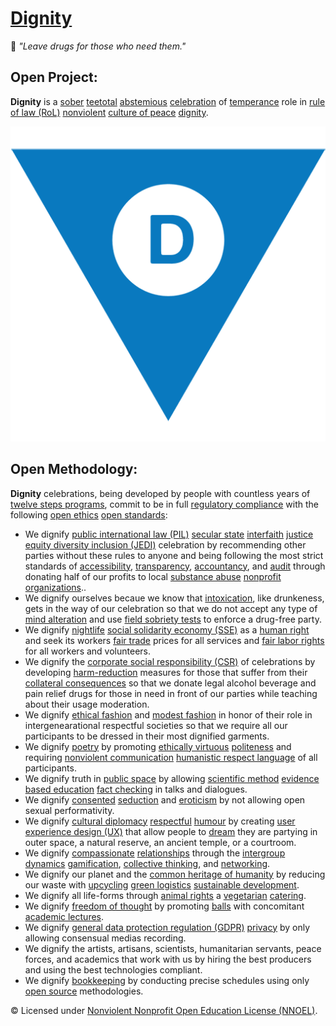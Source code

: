 # [Dignity](https://operarioribeiro.github.com/Dignity)

🍶 _"Leave drugs for those who need them."_
     
## Open Project:

**Dignity** is a [sober](https://en.wikipedia.org/wiki/Sobriety) [teetotal](https://en.wikipedia.org/wiki/Teetotalism) [abstemious](https://en.wiktionary.org/wiki/abstemious) [celebration](https://en.wikipedia.org/wiki/Party) of  [temperance](https://en.wikipedia.org/wiki/Temperance) role in [rule of law (RoL)](https://en.wikipedia.org/wiki/Rule_of_law) [nonviolent](https://en.wikipedia.org/wiki/Nonviolence) [culture of peace](https://en.wikipedia.org/wiki/Culture_of_Peace) [dignity](https://en.wikipedia.org/wiki/Dignity).

![image](https://github.com/operarioribeiro/Dignity/blob/main/Dignity.png)

## Open Methodology:

**Dignity** celebrations, being developed by people with countless years of [twelve steps programs](https://en.wikipedia.org/wiki/Twelve-step_program), commit to be in full [regulatory compliance](https://en.wikipedia.org/wiki/Regulatory_compliance) with the following [open ethics](https://oerhub.net/ethics/ethics-in-the-open) [open standards](https://en.wikipedia.org/wiki/Open_standard):

- We dignify [public international law (PIL)](https://en.wikibooks.org/wiki/Public_International_Law) [secular state](https://en.wikipedia.org/wiki/Secular_state) [interfaith](https://en.wikipedia.org/wiki/Interfaith) [justice equity diversity inclusion (JEDI)](https://jedicollaborative.com) celebration by recommending other parties without these rules to anyone and being following the most strict standards of [accessibility](https://en.wikipedia.org/wiki/Accessibility), [transparency](https://en.wikipedia.org/wiki/Transparency_International), [accountancy](https://en.wikipedia.org/wiki/Accountancy), and [audit](https://en.wikipedia.org/wiki/Audit) through donating half of our profits to local [substance abuse](https://en.wikipedia.org/wiki/Substance_abuse) [nonprofit organizations](https://en.wikipedia.org/wiki/Nonprofit_organization)..
- We dignify ourselves becaue we know that [intoxication](https://en.wikipedia.org/wiki/Substance_intoxication), like drunkeness, gets in the way of our celebration so that we do not accept any type of [mind alteration](https://en.wikipedia.org/wiki/Psychoactive_drug) and use [field sobriety tests](https://en.wikipedia.org/wiki/Field_sobriety_testing) to enforce a drug-free party.
- We dignify [nightlife](https://en.wikipedia.org/wiki/Nightlife) [social solidarity economy (SSE)](https://en.wikipedia.org/wiki/Solidarity_economy) as a [human right](https://en.wikipedia.org/wiki/Human_rights) and seek its workers [fair trade](https://en.wikipedia.org/wiki/Fair_trade) prices for all services and [fair labor rights](https://en.wikipedia.org/wiki/Labor_rights) for all workers and volunteers.
- We dignify the [corporate social responsibility (CSR)](https://en.wikipedia.org/wiki/Corporate_social_responsibility) of celebrations by developing [harm-reduction](https://en.wikipedia.org/wiki/Harm_reduction) measures for those that suffer from their [collateral consequences](https://en.wikipedia.org/wiki/Collateral_consequence) so that we donate legal alcohol beverage and pain relief drugs for those in need in front of our parties while teaching about their usage moderation.
- We dignify [ethical fashion](https://ethicalfashioninitiative.org) and [modest fashion](https://en.wikipedia.org/wiki/Modest_fashion) in honor of their role in intergenearational respectful societies so that we require all our participants to be dressed in their most dignified garments.
- We dignify [poetry](https://en.wikipedia.org/wiki/Poetry) by promoting [ethically virtuous](https://en.wikipedia.org/wiki/Virtue_ethics) [politeness](https://en.wikipedia.org/wiki/Politeness) and requiring [nonviolent communication](https://en.wikipedia.org/wiki/Nonviolent_communication) [humanistic respect language](https://amazon.co.uk/Respect-Languages-Everybody-Fascinating-languages-ebook/dp/B0CQ2KWTWT) of all participants.
- We dignify truth in [public space](https://en.wikipedia.org/wiki/Public_space) by allowing [scientific method](https://en.wikipedia.org/wiki/Scientific_method) [evidence based education](https://en.wikipedia.org/wiki/Evidence-based_education) [fact checking](https://en.wikipedia.org/wiki/Fact-checking) in talks and dialogues.
- We dignify [consented](https://en.wikipedia.org/wiki/Sexual_consent) [seduction](https://en.wikipedia.org/wiki/Seduction) and [eroticism](https://en.wikipedia.org/wiki/Eroticism) by not allowing open sexual performativity.
- We dignify [cultural diplomacy](https://en.wikipedia.org/wiki/Cultural_diplomacy) [respectful](https://en.wikipedia.org/wiki/Respect) [humour](https://en.wikipedia.org/wiki/Humour) by creating [user experience design (UX)](https://en.wikipedia.org/wiki/User_experience_design) that allow people to [dream](https://en.wikipedia.org/wiki/Dream) they are partying in outer space, a natural reserve, an ancient temple, or a courtroom.
- We dignify [compassionate](https://en.wikipedia.org/wiki/Compassion) [relationships](https://en.wikipedia.org/wiki/Interpersonal_relationship) through the [intergroup dynamics](https://en.wikipedia.org/wiki/Group_dynamics) [gamification](https://en.wikipedia.org/wiki/Gamification), [collective thinking](https://en.wikipedia.org/wiki/Brainstorming), and [networking](en.wikipedia.org/wiki/Personal_network).
- We dignify our planet and the [common heritage of humanity](https://en.wikipedia.org/wiki/Common_heritage_of_humanity) by reducing our waste with [upcycling](https://en.wikipedia.org/wiki/Upcycling) [green logistics](https://logcluster.org/en/wrec/green-logistics) [sustainable development](https://en.wikipedia.org/wiki/Sustainable_development). 
- We dignify all life-forms through [animal rights](https://en.wikipedia.org/wiki/Animal_rights) a [vegetarian](https://en.wikipedia.org/wiki/Vegetarianism) [catering](https://en.wikipedia.org/wiki/Catering).
- We dignify [freedom of thought](https://en.wikipedia.org/wiki/Freedom_of_thought) by promoting [balls](https://en.wikipedia.org/wiki/Ball_(dance_event)) with concomitant [academic lectures](https://en.wikipedia.org/wiki/Lecture).
- We dignify [general data protection regulation (GDPR)](https://en.wikipedia.org/wiki/General_Data_Protection_Regulation) [privacy](https://en.wikipedia.org/wiki/Privacy) by only allowing consensual medias recording.
- We dignify the artists, artisans, scientists, humanitarian servants, peace forces, and academics that work with us by hiring the best producers and using the best technologies compliant.
- We dignify [bookkeeping](https://en.wikipedia.org/wiki/Bookkeeping) by conducting precise schedules using only [open source](https://en.wikipedia.org/wiki/Open_source) methodologies.

© Licensed under [Nonviolent Nonprofit Open Education License (NNOEL)](https://dx.doi.org/10.17504/protocols.io.bp2l6zkbzgqe/v1).
